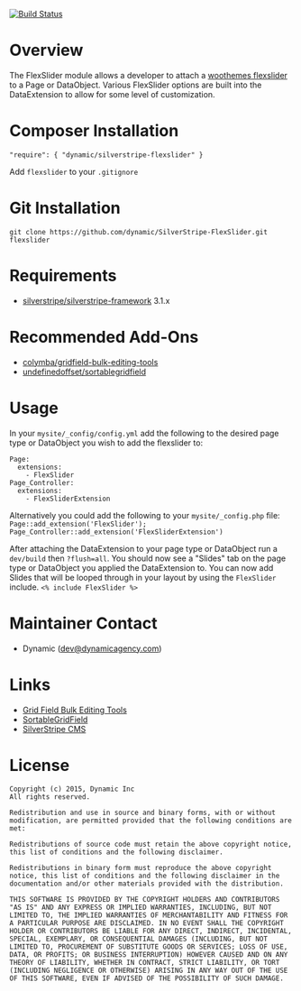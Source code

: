 [![Build Status](https://travis-ci.org/dynamic/SilverStripe-FlexSlider.svg)](https://travis-ci.org/dynamic/SilverStripe-FlexSlider)

Overview
=======================

The FlexSlider module allows a developer to attach a [woothemes flexslider](https://github.com/woothemes/FlexSlider) to a Page or DataObject. Various FlexSlider options are built into the DataExtension to allow for some level of customization.

Composer Installation
=======================

`"require": { "dynamic/silverstripe-flexslider" }`

Add `flexslider` to your `.gitignore`

Git Installation
=======================

`git clone https://github.com/dynamic/SilverStripe-FlexSlider.git flexslider`

Requirements
=======================

* [silverstripe/silverstripe-framework](https://github.com/silverstripe/silverstripe-framework) 3.1.x

Recommended Add-Ons
=======================

* [colymba/gridfield-bulk-editing-tools](https://github.com/colymba/GridFieldBulkEditingTools)
* [undefinedoffset/sortablegridfield](https://github.com/UndefinedOffset/SortableGridField)

Usage
=======================

In your `mysite/_config/config.yml` add the following to the desired page type or DataObject you wish to add the flexslider to:

```
Page:
  extensions:
    - FlexSlider
Page_Controller:
  extensions:
    - FlexSliderExtension
```

Alternatively you could add the following to your `mysite/_config.php` file:
```Page::add_extension('FlexSlider');```
```Page_Controller::add_extension('FlexSliderExtension')```

After attaching the DataExtension to your page type or DataObject run a `dev/build` then `?flush=all`. You should now see a "Slides" tab on the page type or DataObject you applied the DataExtension to. You can now add Slides that will be looped through in your layout by using the `FlexSlider` include.
`<% include FlexSlider %>`

Maintainer Contact
=======================

* Dynamic (<dev@dynamicagency.com>)

Links
=======================

* [Grid Field Bulk Editing Tools](https://github.com/colymba/GridFieldBulkEditingTools)
* [SortableGridField](https://github.com/UndefinedOffset/SortableGridField)
* [SilverStripe CMS](http://silverstripe.org/)

License
=================================

	Copyright (c) 2015, Dynamic Inc
	All rights reserved.

	Redistribution and use in source and binary forms, with or without modification, are permitted provided that the following conditions are met:

	Redistributions of source code must retain the above copyright notice, this list of conditions and the following disclaimer.
	
	Redistributions in binary form must reproduce the above copyright notice, this list of conditions and the following disclaimer in the documentation and/or other materials provided with the distribution.
	
	THIS SOFTWARE IS PROVIDED BY THE COPYRIGHT HOLDERS AND CONTRIBUTORS "AS IS" AND ANY EXPRESS OR IMPLIED WARRANTIES, INCLUDING, BUT NOT LIMITED TO, THE IMPLIED WARRANTIES OF MERCHANTABILITY AND FITNESS FOR A PARTICULAR PURPOSE ARE DISCLAIMED. IN NO EVENT SHALL THE COPYRIGHT HOLDER OR CONTRIBUTORS BE LIABLE FOR ANY DIRECT, INDIRECT, INCIDENTAL, SPECIAL, EXEMPLARY, OR CONSEQUENTIAL DAMAGES (INCLUDING, BUT NOT LIMITED TO, PROCUREMENT OF SUBSTITUTE GOODS OR SERVICES; LOSS OF USE, DATA, OR PROFITS; OR BUSINESS INTERRUPTION) HOWEVER CAUSED AND ON ANY THEORY OF LIABILITY, WHETHER IN CONTRACT, STRICT LIABILITY, OR TORT (INCLUDING NEGLIGENCE OR OTHERWISE) ARISING IN ANY WAY OUT OF THE USE OF THIS SOFTWARE, EVEN IF ADVISED OF THE POSSIBILITY OF SUCH DAMAGE.
